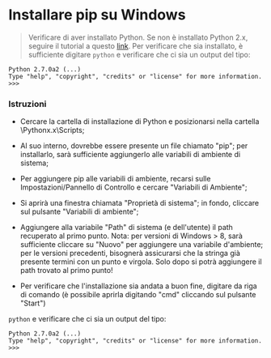 # Installare pip su Windows

> Verificare di aver installato Python. Se non è installato Python 2.x, seguire il tutorial a questo [link](https://github.com/serenasensini/corsoPython2018/blob/master/Tutorial/Installare%20Python%20su%20Windows.md). Per verificare che sia installato, è sufficiente digitare 
``` python ```
e verificare che ci sia un output del tipo:
```
Python 2.7.0a2 (...)  
Type "help", "copyright", "credits" or "license" for more information.
>>>
```

### Istruzioni
- Cercare la cartella di installazione di Python e posizionarsi nella cartella \Pythonx.x\Scripts\;
- Al suo interno, dovrebbe essere presente un file chiamato "pip"; per installarlo, sarà sufficiente aggiungerlo alle variabili di ambiente di sistema;
- Per aggiungere pip alle variabili di ambiente, recarsi sulle Impostazioni/Pannello di Controllo e cercare "Variabili di Ambiente";
- Si aprirà una finestra chiamata "Proprietà di sistema"; in fondo, cliccare sul pulsante "Variabili di ambiente";
- Aggiungere alla variabile "Path" di sistema (e dell'utente) il path recuperato al primo punto.
Nota: per versioni di Windows > 8, sarà sufficiente cliccare su "Nuovo" per aggiungere una variabile d'ambiente; per le versioni precedenti, bisognerà assicurarsi che la stringa già presente termini con un punto e virgola. Solo dopo si potrà aggiungere il path trovato al primo punto!

- Per verificare che l'installazione sia andata a buon fine, digitare da riga di comando (è possibile aprirla digitando "cmd" cliccando sul pulsante "Start")

``` python ```
e verificare che ci sia un output del tipo:
```
Python 2.7.0a2 (...)  
Type "help", "copyright", "credits" or "license" for more information.
>>>
```
